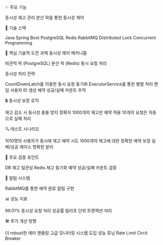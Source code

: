 ✨ 주요 기능

동시성 재고 관리
분산 락을 통한 동시성 제어

🔧 기술 스택

Java Spring Boot
PostgreSQL
Redis
RabbitMQ
Distributed Lock
Concurrent Programming

🌟 핵심 기술적 도전 과제
동시성 제어 메커니즘

비관적 락 (PostgreSQL)
분산 락 (Redis)
동시 요청 처리 

동시성 처리 전략

CountDownLatch를 이용한 동시 요청 동기화
ExecutorService를 통한 병렬 처리
랜덤 사용자 ID 생성
예약 성공/실패 카운트 추적

🔒 동시성 보장 로직

재고 감소 시 동시성 충돌 방지
정확히 1000개의 재고만 예약 허용
10개의 요청은 자동으로 실패 처리

🔍 테스트 시나리오

1010명의 사용자가 동시에 재고 예약 시도
1000개의 재고에 대한 정확한 예약 보장
실패/성공 케이스 명확한 분리

🎯 주요 검증 포인트

DB 재고 일관성
Redis 재고 동기화
예약 성공/실패 카운트 검증

📡 알림 시스템

RabbitMQ를 통한 예약 완료 알림 구현

📊 성능 지표

99.01% 동시성 요청 처리 성공률
밀리초 단위 트랜잭션 처리

🛠 추가 개선 방향

더 robust한 에러 핸들링
고급 모니터링 시스템 도입
성능 튜닝
Rate Limit
Circit Breaker
